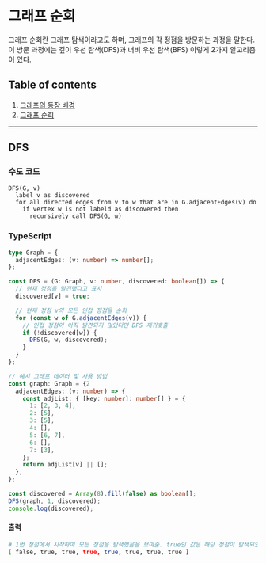 # 그래프 순회
그래프 순회란 그래프 탐색이라고도 하며, 그래프의 각 정점을 방문하는 과정을 말한다.
이 방문 과정에는 깊이 우선 탐색(DFS)과 너비 우선 탐색(BFS) 이렇게 2가지 알고리즘이 있다.

## Table of contents
1. [그래프의 등장 배경](#그래프의-등장-배경)
1. [그래프 순회]()

---


## DFS


### 수도 코드

```
DFS(G, v)
  label v as discovered
  for all directed edges from v to w that are in G.adjacentEdges(v) do
    if vertex w is not labeld as discovered then
      recursively call DFS(G, w)
```

### TypeScript

```ts
type Graph = {
  adjacentEdges: (v: number) => number[];
};

const DFS = (G: Graph, v: number, discovered: boolean[]) => {
  // 현재 정점을 발견했다고 표시
  discovered[v] = true;

  // 현재 정점 v의 모든 인접 정점을 순회
  for (const w of G.adjacentEdges(v)) {
    // 인접 정점이 아직 발견되지 않았다면 DFS 재귀호출
    if (!discovered[w]) {
      DFS(G, w, discovered);
    }
  }
};

// 예시 그래프 데이터 및 사용 방법
const graph: Graph = {2
  adjacentEdges: (v: number) => {
    const adjList: { [key: number]: number[] } = {
      1: [2, 3, 4],
      2: [5],
      3: [5],
      4: [],
      5: [6, 7],
      6: [],
      7: [3],
    };
    return adjList[v] || [];
  },
};

const discovered = Array(8).fill(false) as boolean[];
DFS(graph, 1, discovered);
console.log(discovered);
```

#### 출력

```bash
# 1번 정점에서 시작하여 모든 정점을 탐색했음을 보여줌. true인 값은 해당 정점이 탐색되었음을 나타냄
[ false, true, true, true, true, true, true, true ]
```
